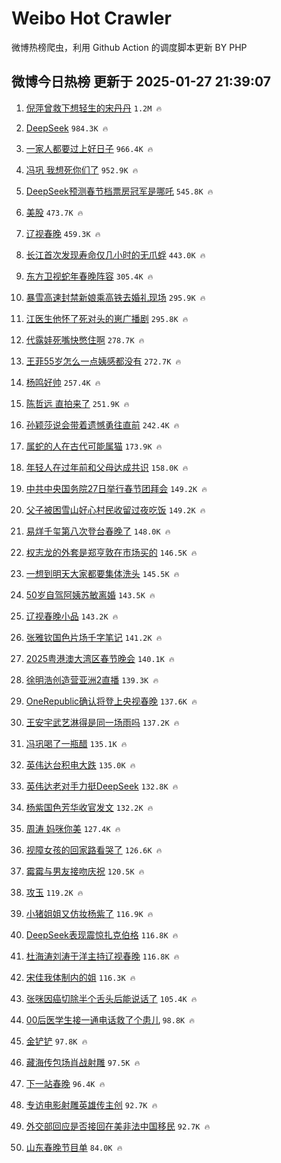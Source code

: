 # Weibo Hot Crawler 



微博热榜爬虫，利用 Github Action 的调度脚本更新 BY PHP 


## 微博今日热榜 更新于 2025-01-27 21:39:07 
1. [倪萍曾救下想轻生的宋丹丹](https://s.weibo.com/weibo?q=%23%E5%80%AA%E8%90%8D%E6%9B%BE%E6%95%91%E4%B8%8B%E6%83%B3%E8%BD%BB%E7%94%9F%E7%9A%84%E5%AE%8B%E4%B8%B9%E4%B8%B9%23&t=31&band_rank=1&Refer=top) `1.2M 🔥` 

1. [DeepSeek](https://s.weibo.com/weibo?q=DeepSeek&t=31&band_rank=2&Refer=top) `984.3K 🔥` 

1. [一家人都要过上好日子](https://s.weibo.com/weibo?q=%23%E4%B8%80%E5%AE%B6%E4%BA%BA%E9%83%BD%E8%A6%81%E8%BF%87%E4%B8%8A%E5%A5%BD%E6%97%A5%E5%AD%90%23&t=31&band_rank=3&Refer=top) `966.4K 🔥` 

1. [冯巩 我想死你们了](https://s.weibo.com/weibo?q=%E5%86%AF%E5%B7%A9%20%E6%88%91%E6%83%B3%E6%AD%BB%E4%BD%A0%E4%BB%AC%E4%BA%86&t=31&band_rank=4&Refer=top) `952.9K 🔥` 

1. [DeepSeek预测春节档票房冠军是哪吒](https://s.weibo.com/weibo?q=%23DeepSeek%E9%A2%84%E6%B5%8B%E6%98%A5%E8%8A%82%E6%A1%A3%E7%A5%A8%E6%88%BF%E5%86%A0%E5%86%9B%E6%98%AF%E5%93%AA%E5%90%92%23&t=31&band_rank=5&Refer=top) `545.8K 🔥` 

1. [美股](https://s.weibo.com/weibo?q=%E7%BE%8E%E8%82%A1&t=31&band_rank=6&Refer=top) `473.7K 🔥` 

1. [辽视春晚](https://s.weibo.com/weibo?q=%E8%BE%BD%E8%A7%86%E6%98%A5%E6%99%9A&t=31&band_rank=7&Refer=top) `459.3K 🔥` 

1. [长江首次发现寿命仅几小时的无爪蜉](https://s.weibo.com/weibo?q=%23%E9%95%BF%E6%B1%9F%E9%A6%96%E6%AC%A1%E5%8F%91%E7%8E%B0%E5%AF%BF%E5%91%BD%E4%BB%85%E5%87%A0%E5%B0%8F%E6%97%B6%E7%9A%84%E6%97%A0%E7%88%AA%E8%9C%89%23&t=31&band_rank=8&Refer=top) `443.0K 🔥` 

1. [东方卫视蛇年春晚阵容](https://s.weibo.com/weibo?q=%23%E4%B8%9C%E6%96%B9%E5%8D%AB%E8%A7%86%E8%9B%87%E5%B9%B4%E6%98%A5%E6%99%9A%E9%98%B5%E5%AE%B9%23&t=31&band_rank=9&Refer=top) `305.4K 🔥` 

1. [暴雪高速封禁新娘乘高铁去婚礼现场](https://s.weibo.com/weibo?q=%23%E6%9A%B4%E9%9B%AA%E9%AB%98%E9%80%9F%E5%B0%81%E7%A6%81%E6%96%B0%E5%A8%98%E4%B9%98%E9%AB%98%E9%93%81%E5%8E%BB%E5%A9%9A%E7%A4%BC%E7%8E%B0%E5%9C%BA%23&t=31&band_rank=10&Refer=top) `295.9K 🔥` 

1. [江医生他怀了死对头的崽广播剧](https://s.weibo.com/weibo?q=%23%E6%B1%9F%E5%8C%BB%E7%94%9F%E4%BB%96%E6%80%80%E4%BA%86%E6%AD%BB%E5%AF%B9%E5%A4%B4%E7%9A%84%E5%B4%BD%E5%B9%BF%E6%92%AD%E5%89%A7%23&t=31&band_rank=11&Refer=top) `295.8K 🔥` 

1. [代露娃死嘴快憋住啊](https://s.weibo.com/weibo?q=%E4%BB%A3%E9%9C%B2%E5%A8%83%E6%AD%BB%E5%98%B4%E5%BF%AB%E6%86%8B%E4%BD%8F%E5%95%8A&t=31&band_rank=12&Refer=top) `278.7K 🔥` 

1. [王菲55岁怎么一点姨感都没有](https://s.weibo.com/weibo?q=%23%E7%8E%8B%E8%8F%B255%E5%B2%81%E6%80%8E%E4%B9%88%E4%B8%80%E7%82%B9%E5%A7%A8%E6%84%9F%E9%83%BD%E6%B2%A1%E6%9C%89%23&t=31&band_rank=13&Refer=top) `272.7K 🔥` 

1. [杨鸣好帅](https://s.weibo.com/weibo?q=%E6%9D%A8%E9%B8%A3%E5%A5%BD%E5%B8%85&t=31&band_rank=14&Refer=top) `257.4K 🔥` 

1. [陈哲远 直拍来了](https://s.weibo.com/weibo?q=%E9%99%88%E5%93%B2%E8%BF%9C%20%E7%9B%B4%E6%8B%8D%E6%9D%A5%E4%BA%86&t=31&band_rank=15&Refer=top) `251.9K 🔥` 

1. [孙颖莎说会带着遗憾勇往直前](https://s.weibo.com/weibo?q=%23%E5%AD%99%E9%A2%96%E8%8E%8E%E8%AF%B4%E4%BC%9A%E5%B8%A6%E7%9D%80%E9%81%97%E6%86%BE%E5%8B%87%E5%BE%80%E7%9B%B4%E5%89%8D%23&t=31&band_rank=16&Refer=top) `242.4K 🔥` 

1. [属蛇的人在古代可能属猫](https://s.weibo.com/weibo?q=%23%E5%B1%9E%E8%9B%87%E7%9A%84%E4%BA%BA%E5%9C%A8%E5%8F%A4%E4%BB%A3%E5%8F%AF%E8%83%BD%E5%B1%9E%E7%8C%AB%23&t=31&band_rank=17&Refer=top) `173.9K 🔥` 

1. [年轻人在过年前和父母达成共识](https://s.weibo.com/weibo?q=%23%E5%B9%B4%E8%BD%BB%E4%BA%BA%E5%9C%A8%E8%BF%87%E5%B9%B4%E5%89%8D%E5%92%8C%E7%88%B6%E6%AF%8D%E8%BE%BE%E6%88%90%E5%85%B1%E8%AF%86%23&t=31&band_rank=18&Refer=top) `158.0K 🔥` 

1. [中共中央国务院27日举行春节团拜会](https://s.weibo.com/weibo?q=%23%E4%B8%AD%E5%85%B1%E4%B8%AD%E5%A4%AE%E5%9B%BD%E5%8A%A1%E9%99%A227%E6%97%A5%E4%B8%BE%E8%A1%8C%E6%98%A5%E8%8A%82%E5%9B%A2%E6%8B%9C%E4%BC%9A%23&t=31&band_rank=19&Refer=top) `149.2K 🔥` 

1. [父子被困雪山好心村民收留过夜吃饭](https://s.weibo.com/weibo?q=%23%E7%88%B6%E5%AD%90%E8%A2%AB%E5%9B%B0%E9%9B%AA%E5%B1%B1%E5%A5%BD%E5%BF%83%E6%9D%91%E6%B0%91%E6%94%B6%E7%95%99%E8%BF%87%E5%A4%9C%E5%90%83%E9%A5%AD%23&t=31&band_rank=20&Refer=top) `149.2K 🔥` 

1. [易烊千玺第八次登台春晚了](https://s.weibo.com/weibo?q=%23%E6%98%93%E7%83%8A%E5%8D%83%E7%8E%BA%E7%AC%AC%E5%85%AB%E6%AC%A1%E7%99%BB%E5%8F%B0%E6%98%A5%E6%99%9A%E4%BA%86%23&t=31&band_rank=21&Refer=top) `148.0K 🔥` 

1. [权志龙的外套是郑亨敦在市场买的](https://s.weibo.com/weibo?q=%23%E6%9D%83%E5%BF%97%E9%BE%99%E7%9A%84%E5%A4%96%E5%A5%97%E6%98%AF%E9%83%91%E4%BA%A8%E6%95%A6%E5%9C%A8%E5%B8%82%E5%9C%BA%E4%B9%B0%E7%9A%84%23&t=31&band_rank=22&Refer=top) `146.5K 🔥` 

1. [一想到明天大家都要集体洗头](https://s.weibo.com/weibo?q=%23%E4%B8%80%E6%83%B3%E5%88%B0%E6%98%8E%E5%A4%A9%E5%A4%A7%E5%AE%B6%E9%83%BD%E8%A6%81%E9%9B%86%E4%BD%93%E6%B4%97%E5%A4%B4%23&t=31&band_rank=23&Refer=top) `145.5K 🔥` 

1. [50岁自驾阿姨苏敏离婚](https://s.weibo.com/weibo?q=%2350%E5%B2%81%E8%87%AA%E9%A9%BE%E9%98%BF%E5%A7%A8%E8%8B%8F%E6%95%8F%E7%A6%BB%E5%A9%9A%23&t=31&band_rank=24&Refer=top) `143.5K 🔥` 

1. [辽视春晚小品](https://s.weibo.com/weibo?q=%E8%BE%BD%E8%A7%86%E6%98%A5%E6%99%9A%E5%B0%8F%E5%93%81&t=31&band_rank=25&Refer=top) `143.2K 🔥` 

1. [张雅钦国色片场千字笔记](https://s.weibo.com/weibo?q=%E5%BC%A0%E9%9B%85%E9%92%A6%E5%9B%BD%E8%89%B2%E7%89%87%E5%9C%BA%E5%8D%83%E5%AD%97%E7%AC%94%E8%AE%B0&t=31&band_rank=26&Refer=top) `141.2K 🔥` 

1. [2025粤港澳大湾区春节晚会](https://s.weibo.com/weibo?q=%232025%E7%B2%A4%E6%B8%AF%E6%BE%B3%E5%A4%A7%E6%B9%BE%E5%8C%BA%E6%98%A5%E8%8A%82%E6%99%9A%E4%BC%9A%23&t=31&band_rank=27&Refer=top) `140.1K 🔥` 

1. [徐明浩创造营亚洲2直播](https://s.weibo.com/weibo?q=%23%E5%BE%90%E6%98%8E%E6%B5%A9%E5%88%9B%E9%80%A0%E8%90%A5%E4%BA%9A%E6%B4%B22%E7%9B%B4%E6%92%AD%23&t=31&band_rank=28&Refer=top) `139.3K 🔥` 

1. [OneRepublic确认将登上央视春晚](https://s.weibo.com/weibo?q=OneRepublic%E7%A1%AE%E8%AE%A4%E5%B0%86%E7%99%BB%E4%B8%8A%E5%A4%AE%E8%A7%86%E6%98%A5%E6%99%9A&t=31&band_rank=29&Refer=top) `137.6K 🔥` 

1. [王安宇武艺淋得是同一场雨吗](https://s.weibo.com/weibo?q=%E7%8E%8B%E5%AE%89%E5%AE%87%E6%AD%A6%E8%89%BA%E6%B7%8B%E5%BE%97%E6%98%AF%E5%90%8C%E4%B8%80%E5%9C%BA%E9%9B%A8%E5%90%97&t=31&band_rank=30&Refer=top) `137.2K 🔥` 

1. [冯巩喝了一瓶醋](https://s.weibo.com/weibo?q=%E5%86%AF%E5%B7%A9%E5%96%9D%E4%BA%86%E4%B8%80%E7%93%B6%E9%86%8B&t=31&band_rank=31&Refer=top) `135.1K 🔥` 

1. [英伟达台积电大跌](https://s.weibo.com/weibo?q=%23%E8%8B%B1%E4%BC%9F%E8%BE%BE%E5%8F%B0%E7%A7%AF%E7%94%B5%E5%A4%A7%E8%B7%8C%23&t=31&band_rank=32&Refer=top) `135.0K 🔥` 

1. [英伟达老对手力挺DeepSeek](https://s.weibo.com/weibo?q=%23%E8%8B%B1%E4%BC%9F%E8%BE%BE%E8%80%81%E5%AF%B9%E6%89%8B%E5%8A%9B%E6%8C%BADeepSeek%23&t=31&band_rank=33&Refer=top) `132.8K 🔥` 

1. [杨紫国色芳华收官发文](https://s.weibo.com/weibo?q=%23%E6%9D%A8%E7%B4%AB%E5%9B%BD%E8%89%B2%E8%8A%B3%E5%8D%8E%E6%94%B6%E5%AE%98%E5%8F%91%E6%96%87%23&t=31&band_rank=34&Refer=top) `132.2K 🔥` 

1. [周涛 妈咪你美](https://s.weibo.com/weibo?q=%E5%91%A8%E6%B6%9B%20%E5%A6%88%E5%92%AA%E4%BD%A0%E7%BE%8E&t=31&band_rank=35&Refer=top) `127.4K 🔥` 

1. [视障女孩的回家路看哭了](https://s.weibo.com/weibo?q=%23%E8%A7%86%E9%9A%9C%E5%A5%B3%E5%AD%A9%E7%9A%84%E5%9B%9E%E5%AE%B6%E8%B7%AF%E7%9C%8B%E5%93%AD%E4%BA%86%23&t=31&band_rank=36&Refer=top) `126.6K 🔥` 

1. [霉霉与男友接吻庆祝](https://s.weibo.com/weibo?q=%23%E9%9C%89%E9%9C%89%E4%B8%8E%E7%94%B7%E5%8F%8B%E6%8E%A5%E5%90%BB%E5%BA%86%E7%A5%9D%23&t=31&band_rank=37&Refer=top) `120.5K 🔥` 

1. [攻玉](https://s.weibo.com/weibo?q=%E6%94%BB%E7%8E%89&t=31&band_rank=38&Refer=top) `119.2K 🔥` 

1. [小猪姐姐又仿妆杨紫了](https://s.weibo.com/weibo?q=%E5%B0%8F%E7%8C%AA%E5%A7%90%E5%A7%90%E5%8F%88%E4%BB%BF%E5%A6%86%E6%9D%A8%E7%B4%AB%E4%BA%86&t=31&band_rank=39&Refer=top) `116.9K 🔥` 

1. [DeepSeek表现震惊扎克伯格](https://s.weibo.com/weibo?q=%23DeepSeek%E8%A1%A8%E7%8E%B0%E9%9C%87%E6%83%8A%E6%89%8E%E5%85%8B%E4%BC%AF%E6%A0%BC%23&t=31&band_rank=40&Refer=top) `116.8K 🔥` 

1. [杜海涛刘涛于洋主持辽视春晚](https://s.weibo.com/weibo?q=%23%E6%9D%9C%E6%B5%B7%E6%B6%9B%E5%88%98%E6%B6%9B%E4%BA%8E%E6%B4%8B%E4%B8%BB%E6%8C%81%E8%BE%BD%E8%A7%86%E6%98%A5%E6%99%9A%23&t=31&band_rank=41&Refer=top) `116.8K 🔥` 

1. [宋佳我体制内的姐](https://s.weibo.com/weibo?q=%E5%AE%8B%E4%BD%B3%E6%88%91%E4%BD%93%E5%88%B6%E5%86%85%E7%9A%84%E5%A7%90&t=31&band_rank=42&Refer=top) `116.3K 🔥` 

1. [张咪因癌切除半个舌头后能说话了](https://s.weibo.com/weibo?q=%23%E5%BC%A0%E5%92%AA%E5%9B%A0%E7%99%8C%E5%88%87%E9%99%A4%E5%8D%8A%E4%B8%AA%E8%88%8C%E5%A4%B4%E5%90%8E%E8%83%BD%E8%AF%B4%E8%AF%9D%E4%BA%86%23&t=31&band_rank=43&Refer=top) `105.4K 🔥` 

1. [00后医学生接一通电话救了个患儿](https://s.weibo.com/weibo?q=%2300%E5%90%8E%E5%8C%BB%E5%AD%A6%E7%94%9F%E6%8E%A5%E4%B8%80%E9%80%9A%E7%94%B5%E8%AF%9D%E6%95%91%E4%BA%86%E4%B8%AA%E6%82%A3%E5%84%BF%23&t=31&band_rank=44&Refer=top) `98.8K 🔥` 

1. [金铲铲](https://s.weibo.com/weibo?q=%E9%87%91%E9%93%B2%E9%93%B2&t=31&band_rank=45&Refer=top) `97.8K 🔥` 

1. [藏海传包场肖战射雕](https://s.weibo.com/weibo?q=%23%E8%97%8F%E6%B5%B7%E4%BC%A0%E5%8C%85%E5%9C%BA%E8%82%96%E6%88%98%E5%B0%84%E9%9B%95%23&t=31&band_rank=46&Refer=top) `97.5K 🔥` 

1. [下一站春晚](https://s.weibo.com/weibo?q=%23%E4%B8%8B%E4%B8%80%E7%AB%99%E6%98%A5%E6%99%9A%23&t=31&band_rank=47&Refer=top) `96.4K 🔥` 

1. [专访电影射雕英雄传主创](https://s.weibo.com/weibo?q=%23%E4%B8%93%E8%AE%BF%E7%94%B5%E5%BD%B1%E5%B0%84%E9%9B%95%E8%8B%B1%E9%9B%84%E4%BC%A0%E4%B8%BB%E5%88%9B%23&t=31&band_rank=48&Refer=top) `92.7K 🔥` 

1. [外交部回应是否接回在美非法中国移民](https://s.weibo.com/weibo?q=%23%E5%A4%96%E4%BA%A4%E9%83%A8%E5%9B%9E%E5%BA%94%E6%98%AF%E5%90%A6%E6%8E%A5%E5%9B%9E%E5%9C%A8%E7%BE%8E%E9%9D%9E%E6%B3%95%E4%B8%AD%E5%9B%BD%E7%A7%BB%E6%B0%91%23&t=31&band_rank=49&Refer=top) `92.7K 🔥` 

1. [山东春晚节目单](https://s.weibo.com/weibo?q=%23%E5%B1%B1%E4%B8%9C%E6%98%A5%E6%99%9A%E8%8A%82%E7%9B%AE%E5%8D%95%23&t=31&band_rank=50&Refer=top) `84.0K 🔥` 

